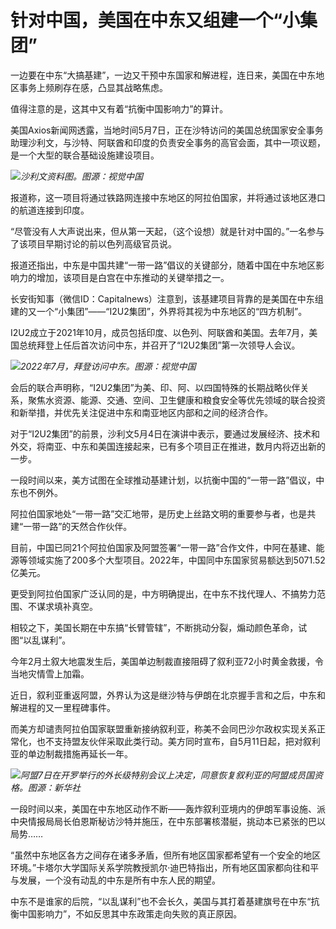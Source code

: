 # 针对中国，美国在中东又组建一个“小集团”

一边要在中东“大搞基建”，一边又干预中东国家和解进程，连日来，美国在中东地区事务上频刷存在感，凸显其战略焦虑。

值得注意的是，这其中又有着“抗衡中国影响力”的算计。

美国Axios新闻网透露，当地时间5月7日，正在沙特访问的美国总统国家安全事务助理沙利文，与沙特、阿联酋和印度的负责安全事务的高官会面，其中一项议题，是一个大型的联合基础设施建设项目。

![](https://inews.gtimg.com/newsapp_bt/0/15792880048/1000)_沙利文资料图。图源：视觉中国_

报道称，这一项目将通过铁路网连接中东地区的阿拉伯国家，并将通过该地区港口的航道连接到印度。

“尽管没有人大声说出来，但从第一天起，（这个设想）就是针对中国的。”一名参与了该项目早期讨论的前以色列高级官员说。

报道还指出，中东是中国共建“一带一路”倡议的关键部分，随着中国在中东地区影响力的增加，该项目是白宫在中东推动的关键举措之一。

长安街知事（微信ID：Capitalnews）注意到，该基建项目背靠的是美国在中东组建的又一个“小集团”——“I2U2集团”，外界将其视为中东地区的“四方机制”。

I2U2成立于2021年10月，成员包括印度、以色列、阿联酋和美国。去年7月，美国总统拜登上任后首次访问中东，并召开了“I2U2集团”第一次领导人会议。

![](https://inews.gtimg.com/newsapp_bt/0/15792880049/1000)_2022年7月，拜登访问中东。图源：视觉中国_

会后的联合声明称，“I2U2集团”为美、印、阿、以四国特殊的长期战略伙伴关系，聚焦水资源、能源、交通、空间、卫生健康和粮食安全等优先领域的联合投资和新举措，并优先关注促进中东和南亚地区内部和之间的经济合作。

对于“I2U2集团”的前景，沙利文5月4日在演讲中表示，要通过发展经济、技术和外交，将南亚、中东和美国连接起来，已有多个项目正在推进，数月内将迈出新的一步。

一段时间以来，美方试图在全球推动基建计划，以抗衡中国的“一带一路”倡议，中东也不例外。

阿拉伯国家地处“一带一路”交汇地带，是历史上丝路文明的重要参与者，也是共建“一带一路”的天然合作伙伴。

目前，中国已同21个阿拉伯国家及阿盟签署“一带一路”合作文件，中阿在基建、能源等领域实施了200多个大型项目。2022年，中国同中东国家贸易额达到5071.52亿美元。

更受到阿拉伯国家广泛认同的是，中方明确提出，在中东不找代理人、不搞势力范围、不谋求填补真空。

相较之下，美国长期在中东搞“长臂管辖”，不断挑动分裂，煽动颜色革命，试图“以乱谋利”。

今年2月土叙大地震发生后，美国单边制裁直接阻碍了叙利亚72小时黄金救援，令当地灾情雪上加霜。

近日，叙利亚重返阿盟，外界认为这是继沙特与伊朗在北京握手言和之后，中东和解进程的又一里程碑事件。

而美方却谴责阿拉伯国家联盟重新接纳叙利亚，称美不会同巴沙尔政权实现关系正常化，也不支持盟友伙伴采取此类行动。美方同时宣布，自5月11日起，把对叙利亚的单边制裁措施再延长一年。

![](https://inews.gtimg.com/newsapp_bt/0/15792880084/1000)_阿盟7日在开罗举行的外长级特别会议上决定，同意恢复叙利亚的阿盟成员国资格。图源：新华社_

一段时间以来，美国在中东地区动作不断——轰炸叙利亚境内的伊朗军事设施、派中央情报局局长伯恩斯秘访沙特并施压，在中东部署核潜艇，挑动本已紧张的巴以局势……

“虽然中东地区各方之间存在诸多矛盾，但所有地区国家都希望有一个安全的地区环境。”卡塔尔大学国际关系学院教授凯尔·迪巴特指出，所有地区国家都向往和平与发展，一个没有动乱的中东是所有中东人民的期望。

中东不是谁家的后院，“以乱谋利”也不会长久，美国与其打着基建旗号在中东“抗衡中国影响力”，不如反思其中东政策走向失败的真正原因。

